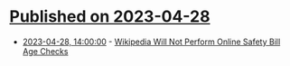 # [Published on 2023-04-28](index.md)

* [2023-04-28, 14:00:00](https://news.slashdot.org/story/23/04/28/1232245/wikipedia-will-not-perform-online-safety-bill-age-checks?utm_source=rss1.0mainlinkanon&utm_medium=feed) - [Wikipedia Will Not Perform Online Safety Bill Age Checks](https://news.slashdot.org/story/23/04/28/1232245/wikipedia-will-not-perform-online-safety-bill-age-checks?utm_source=rss1.0mainlinkanon&utm_medium=feed)
